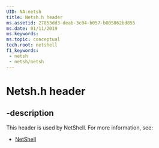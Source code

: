 ```yaml
---
UID: NA:netsh
title: Netsh.h header
ms.assetid: 27853dd3-deab-3c04-b057-b805862bd855
ms.date: 01/11/2019
ms.keywords: 
ms.topic: conceptual
tech.root: netshell
f1_keywords:
 - netsh
 - netsh/netsh
---
```


# Netsh.h header


## -description

This header is used by NetShell. For more information, see:

- [NetShell](../_netshell/index.md)

